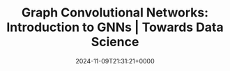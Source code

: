 ---
title: 'Graph Convolutional Networks: Introduction to GNNs | Towards Data Science'
slug: 20241109T213121
date: 2024-11-09T21:31:21+0000
params:
  url: https://towardsdatascience.com/graph-convolutional-networks-introduction-to-gnns-24b3f60d6c95
tags:
- gnn
- to-read
---